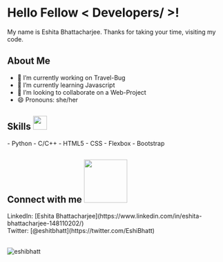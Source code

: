 <!--
**eshibhatt/eshibhatt** is a ✨ _special_ ✨ repository because its `README.md` (this file) appears on your GitHub profile.

a cover img
<div align="center">
<img width="100%" height = "400px" img source link " alt="cover" />
</div>
-->


<h1> Hello Fellow < Developers/ >! </h1>
<div size='20px'>My name is Eshita Bhattacharjee. 
  Thanks for taking your time, visiting my code. 
</div>

<h2> About Me</h2>

- 🔭 I’m currently working on Travel-Bug
- 🌱 I’m currently learning Javascript
- 👯 I’m looking to collaborate on a Web-Project
- 😄 Pronouns: she/her 

<h2> Skills <img src = "https://media2.giphy.com/media/QssGEmpkyEOhBCb7e1/giphy.gif?cid=ecf05e47a0n3gi1bfqntqmob8g9aid1oyj2wr3ds3mg700bl&rid=giphy.gif" width = 32px> </h2>
- Python
- C/C++
- HTML5
- CSS
- Flexbox
- Bootstrap


<h2> Connect with me <img src='https://raw.githubusercontent.com/ShahriarShafin/ShahriarShafin/main/Assets/handshake.gif' width="100px"> </h2>
LinkedIn: [Eshita Bhattacharjee](https://www.linkedin.com/in/eshita-bhattacharjee-148110202/)
  <br>
Twitter: [@eshitbhatt](https://twitter.com/EshiBhatt)
<br>
<br>

<p><img align="center" src="https://github-readme-stats.vercel.app/api/top-langs?username=eshibhatt&show_icons=true&locale=en&layout=compact" alt="eshibhatt" /></p>
<br>

